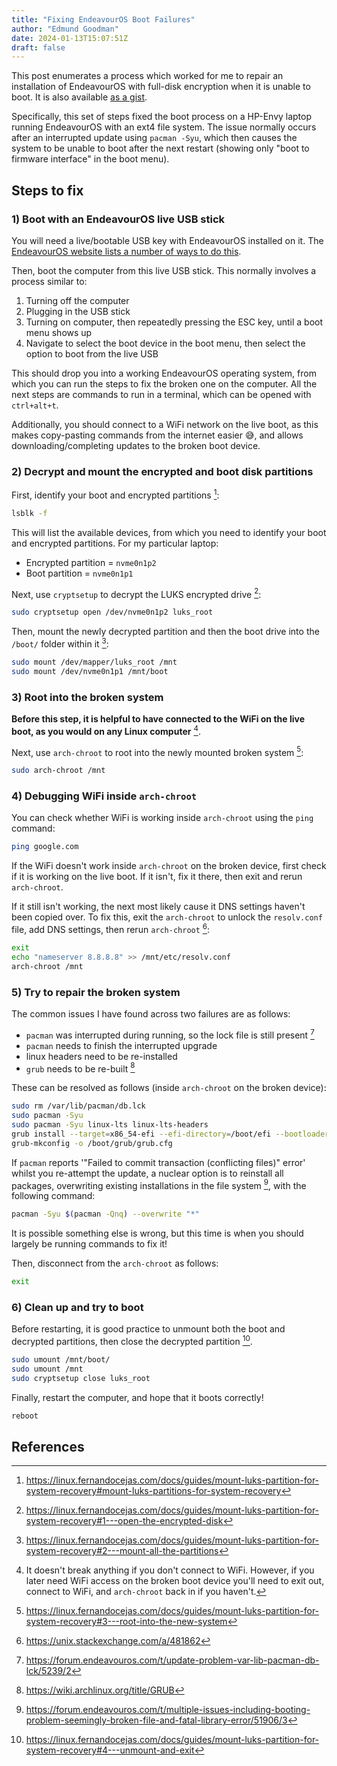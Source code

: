 ```yaml
---
title: "Fixing EndeavourOS Boot Failures"
author: "Edmund Goodman"
date: 2024-01-13T15:07:51Z
draft: false
---
```


This post enumerates a process which worked for me to repair an installation of EndeavourOS with full-disk encryption when it is unable to boot. It is also available [as a gist](https://gist.github.com/EdmundGoodman/c057ce0c826fd0edde7917d15b709f4f).

<!--more-->

Specifically, this set of steps fixed the boot process on a HP-Envy laptop running EndeavourOS with an ext4 file system. The issue normally occurs after an interrupted update using `pacman -Syu`, which then causes the system to be unable to boot after the next restart (showing only "boot to firmware interface" in the boot menu).

## Steps to fix

### 1) Boot with an EndeavourOS live USB stick

You will need a live/bootable USB key with EndeavourOS installed on it. The [EndeavourOS website lists a number of ways to do this](https://discovery.endeavouros.com/installation/create-install-media-usb-key/2021/03/).

Then, boot the computer from this live USB stick. This normally involves a process similar to:

1) Turning off the computer
2) Plugging in the USB stick
3) Turning on computer, then repeatedly pressing the ESC key, until a boot menu shows up
4) Navigate to select the boot device in the boot menu, then select the option to boot from the live USB

This should drop you into a working EndeavourOS operating system, from which you can run the steps to fix the broken one on the computer. All the next steps are commands to run in a terminal, which can be opened with `ctrl+alt+t`.

Additionally, you should connect to a WiFi network on the live boot, as this makes copy-pasting commands from the internet easier :sweat_smile:, and allows downloading/completing updates to the broken boot device.

### 2) Decrypt and mount the encrypted and boot disk partitions

First, identify your boot and encrypted partitions [^1]:

```bash
lsblk -f

```

This will list the available devices, from which you need to identify your boot and encrypted partitions. For my particular laptop:

- Encrypted partition = `nvme0n1p2`
- Boot partition = `nvme0n1p1`

Next, use `cryptsetup` to decrypt the LUKS encrypted drive [^2]:

```bash
sudo cryptsetup open /dev/nvme0n1p2 luks_root
```

Then, mount the newly decrypted partition and then the boot drive into the `/boot/` folder within it [^3]:

```bash
sudo mount /dev/mapper/luks_root /mnt
sudo mount /dev/nvme0n1p1 /mnt/boot
```

### 3) Root into the broken system

**Before this step, it is helpful to have connected to the WiFi on the live boot, as you would on any Linux computer** [^4].

Next, use `arch-chroot` to root into the newly mounted broken system [^5]:

```bash
sudo arch-chroot /mnt
```

### 4) Debugging WiFi inside `arch-chroot`

You can check whether WiFi is working inside `arch-chroot` using the `ping` command:

```bash
ping google.com
```

If the WiFi doesn't work inside `arch-chroot` on the broken device, first check if it is working on the live boot. If it isn't, fix it there, then exit and rerun `arch-chroot`.

If it still isn't working, the next most likely cause it DNS settings haven't been copied over. To fix this, exit the `arch-chroot` to unlock the `resolv.conf` file, add DNS settings, then rerun `arch-chroot` [^6]:

```bash
exit
echo "nameserver 8.8.8.8" >> /mnt/etc/resolv.conf
arch-chroot /mnt
```

### 5) Try to repair the broken system

The common issues I have found across two failures are as follows:

- `pacman` was interrupted during running, so the lock file is still present [^7]
- `pacman` needs to finish the interrupted upgrade
- linux headers need to be re-installed
- `grub` needs to be re-built [^8]

These can be resolved as follows (inside `arch-chroot` on the broken device):

```bash
sudo rm /var/lib/pacman/db.lck
sudo pacman -Syu
sudo pacman -Syu linux-lts linux-lts-headers
grub install --target=x86_54-efi --efi-directory=/boot/efi --bootloader-id=GRUB
grub-mkconfig -o /boot/grub/grub.cfg
```

If `pacman` reports '"Failed to commit transaction (conflicting files)" error' whilst you re-attempt the update, a nuclear option is to reinstall all packages, overwriting existing installations in the file system [^9], with the following command:

```bash
pacman -Syu $(pacman -Qnq) --overwrite "*"
```

It is possible something else is wrong, but this time is when you should largely be running commands to fix it!

Then, disconnect from the `arch-chroot` as follows:

```bash
exit
```

### 6) Clean up and try to boot

Before restarting, it is good practice to unmount both the boot and decrypted partitions, then close the decrypted partition [^10].

```bash
sudo umount /mnt/boot/
sudo umount /mnt
sudo cryptsetup close luks_root
```

Finally, restart the computer, and hope that it boots correctly!

```bash
reboot
```

## References

[^1]: <https://linux.fernandocejas.com/docs/guides/mount-luks-partition-for-system-recovery#mount-luks-partitions-for-system-recovery>
[^2]: <https://linux.fernandocejas.com/docs/guides/mount-luks-partition-for-system-recovery#1---open-the-encrypted-disk>
[^3]: <https://linux.fernandocejas.com/docs/guides/mount-luks-partition-for-system-recovery#2---mount-all-the-partitions>
[^4]: It doesn't break anything if you don't connect to WiFi. However, if you later need WiFi access on the broken boot device you'll need to exit out, connect to WiFi, and `arch-chroot` back in if you haven't.
[^5]: <https://linux.fernandocejas.com/docs/guides/mount-luks-partition-for-system-recovery#3---root-into-the-new-system>
[^6]: <https://unix.stackexchange.com/a/481862>
[^7]: <https://forum.endeavouros.com/t/update-problem-var-lib-pacman-db-lck/5239/2>
[^8]: <https://wiki.archlinux.org/title/GRUB>
[^9]: <https://forum.endeavouros.com/t/multiple-issues-including-booting-problem-seemingly-broken-file-and-fatal-library-error/51906/3>
[^10]: <https://linux.fernandocejas.com/docs/guides/mount-luks-partition-for-system-recovery#4---unmount-and-exit>
